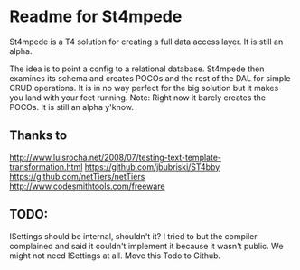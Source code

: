 # Readme for St4mpede

St4mpede is a T4 solution for creating a full data access layer.
It is still an alpha.

The idea is to point a config to a relational database. St4mpede then examines its schema and creates POCOs and the rest of the DAL for simple CRUD operations. It is in no way perfect for the big solution but it makes you land with your feet running.
Note: Right now it barely creates the POCOs. It is still an alpha y'know.

## Thanks to
http://www.luisrocha.net/2008/07/testing-text-template-transformation.html
https://github.com/jbubriski/ST4bby
https://github.com/netTiers/netTiers
http://www.codesmithtools.com/freeware

## TODO:
ISettings should be internal, shouldn't it?
I tried to but the compiler complained and said it couldn't implement it because it wasn't public.
We might not need ISettings at all.
Move this Todo to Github.